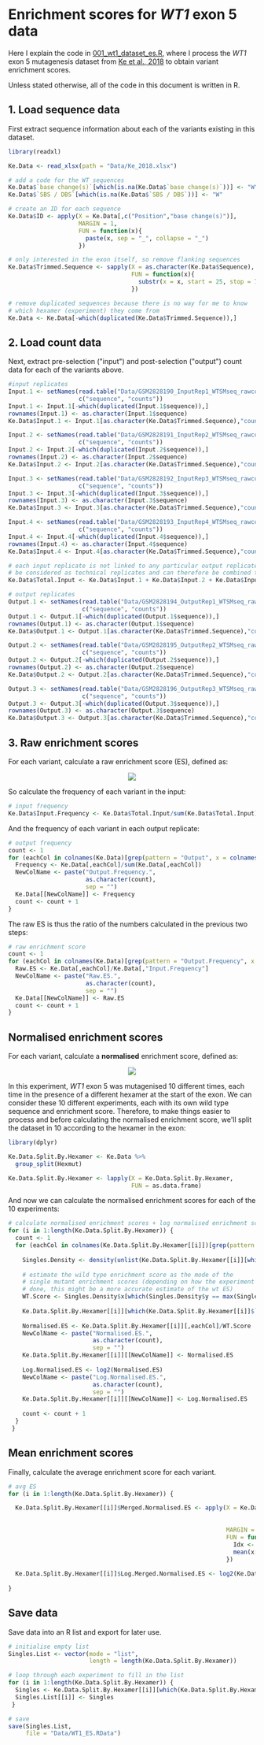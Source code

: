 # Enrichment scores for _WT1_ exon 5 data


Here I explain the code in [001\_wt1\_dataset\_es.R](./001_wt1_dataset_es.R), where I process the _WT1_ exon 5 mutagenesis dataset from [Ke et al., 2018](http://dx.doi.org/10.1101/gr.219683.116) to obtain variant enrichment scores.

Unless stated otherwise, all of the code in this document is written in R.


## 1. Load sequence data

First extract sequence information about each of the variants existing in this dataset.

```r
library(readxl)

Ke.Data <- read_xlsx(path = "Data/Ke_2018.xlsx")

# add a code for the WT sequences
Ke.Data$`base change(s)`[which(is.na(Ke.Data$`base change(s)`))] <- "W"
Ke.Data$`SBS / DBS`[which(is.na(Ke.Data$`SBS / DBS`))] <- "W"

# create an ID for each sequence
Ke.Data$ID <- apply(X = Ke.Data[,c("Position","base change(s)")],
                    MARGIN = 1,
                    FUN = function(x){
                      paste(x, sep = "_", collapse = "_")
                    })

# only interested in the exon itself, so remove flanking sequences
Ke.Data$Trimmed.Sequence <- sapply(X = as.character(Ke.Data$Sequence),
                                   FUN = function(x){
                                     substr(x = x, start = 25, stop = 71)
                                   })

# remove duplicated sequences because there is no way for me to know
# which hexamer (experiment) they come from
Ke.Data <- Ke.Data[-which(duplicated(Ke.Data$Trimmed.Sequence)),]
```


## 2. Load count data

Next, extract pre-selection ("input") and post-selection ("output") count data for each of the variants above.

```r
#input replicates
Input.1 <- setNames(read.table("Data/GSM2828190_InputRep1_WTSMseq_rawcounts.txt.gz"),
                    c("sequence", "counts"))
Input.1 <- Input.1[-which(duplicated(Input.1$sequence)),]
rownames(Input.1) <- as.character(Input.1$sequence)
Ke.Data$Input.1 <- Input.1[as.character(Ke.Data$Trimmed.Sequence),"counts"]

Input.2 <- setNames(read.table("Data/GSM2828191_InputRep2_WTSMseq_rawcounts.txt.gz"),
                    c("sequence", "counts"))
Input.2 <- Input.2[-which(duplicated(Input.2$sequence)),]
rownames(Input.2) <- as.character(Input.2$sequence)
Ke.Data$Input.2 <- Input.2[as.character(Ke.Data$Trimmed.Sequence),"counts"]

Input.3 <- setNames(read.table("Data/GSM2828192_InputRep3_WTSMseq_rawcounts.txt.gz"),
                    c("sequence", "counts"))
Input.3 <- Input.3[-which(duplicated(Input.3$sequence)),]
rownames(Input.3) <- as.character(Input.3$sequence)
Ke.Data$Input.3 <- Input.3[as.character(Ke.Data$Trimmed.Sequence),"counts"]

Input.4 <- setNames(read.table("Data/GSM2828193_InputRep4_WTSMseq_rawcounts.txt.gz"),
                    c("sequence", "counts"))
Input.4 <- Input.4[-which(duplicated(Input.4$sequence)),]
rownames(Input.4) <- as.character(Input.4$sequence)
Ke.Data$Input.4 <- Input.4[as.character(Ke.Data$Trimmed.Sequence),"counts"]

# each input replicate is not linked to any particular output replicate, so they can
# be considered as technical replicates and can therefore be combined together
Ke.Data$Total.Input <- Ke.Data$Input.1 + Ke.Data$Input.2 + Ke.Data$Input.3 + Ke.Data$Input.4

# output replicates
Output.1 <- setNames(read.table("Data/GSM2828194_OutputRep1_WTSMseq_rawcounts.txt.gz"),
                     c("sequence", "counts"))
Output.1 <- Output.1[-which(duplicated(Output.1$sequence)),]
rownames(Output.1) <- as.character(Output.1$sequence)
Ke.Data$Output.1 <- Output.1[as.character(Ke.Data$Trimmed.Sequence),"counts"]

Output.2 <- setNames(read.table("Data/GSM2828195_OutputRep2_WTSMseq_rawcounts.txt.gz"),
                     c("sequence", "counts"))
Output.2 <- Output.2[-which(duplicated(Output.2$sequence)),]
rownames(Output.2) <- as.character(Output.2$sequence)
Ke.Data$Output.2 <- Output.2[as.character(Ke.Data$Trimmed.Sequence),"counts"]

Output.3 <- setNames(read.table("Data/GSM2828196_OutputRep3_WTSMseq_rawcounts.txt.gz"),
                     c("sequence", "counts"))
Output.3 <- Output.3[-which(duplicated(Output.3$sequence)),]
rownames(Output.3) <- as.character(Output.3$sequence)
Ke.Data$Output.3 <- Output.3[as.character(Ke.Data$Trimmed.Sequence),"counts"]
```


## 3. Raw enrichment scores

For each variant, calculate a raw enrichment score (ES), defined as:

<p align="center">
  <img src="Equations/es_raw.gif">
</p>


So calculate the frequency of each variant in the input:

```r
# input frequency
Ke.Data$Input.Frequency <- Ke.Data$Total.Input/sum(Ke.Data$Total.Input)
```

And the frequency of each variant in each output replicate:

```r
# output frequency
count <- 1
for (eachCol in colnames(Ke.Data)[grep(pattern = "Output", x = colnames(Ke.Data))]) {
  Frequency <- Ke.Data[,eachCol]/sum(Ke.Data[,eachCol])
  NewColName <- paste("Output.Frequency.",
                      as.character(count),
                      sep = "")
  Ke.Data[[NewColName]] <- Frequency
  count <- count + 1
}
```

The raw ES is thus the ratio of the numbers calculated in the previous two steps:

```r
# raw enrichment score
count <- 1
for (eachCol in colnames(Ke.Data)[grep(pattern = "Output.Frequency", x = colnames(Ke.Data))]) {
  Raw.ES <- Ke.Data[,eachCol]/Ke.Data[,"Input.Frequency"]
  NewColName <- paste("Raw.ES.",
                      as.character(count),
                      sep = "")
  Ke.Data[[NewColName]] <- Raw.ES
  count <- count + 1
}
```

## Normalised enrichment scores

For each variant, calculate a **normalised** enrichment score, defined as:

<p align="center">
  <img src="Equations/es_norm.gif">
</p>

In this experiment, _WT1_ exon 5 was mutagenised 10 different times, each time in the presence of a different hexamer at the start of the exon. We can consider these 10 different experiments, each with its own wild type sequence and enrichment score. Therefore, to make things easier to process and before calculating the normalised enrichment score, we'll split the dataset in 10 according to the hexamer in the exon:

```r
library(dplyr)

Ke.Data.Split.By.Hexamer <- Ke.Data %>%
  group_split(Hexmut)

Ke.Data.Split.By.Hexamer <- lapply(X = Ke.Data.Split.By.Hexamer,
                                   FUN = as.data.frame)
```

And now we can calculate the normalised enrichment scores for each of the 10 experiments:

```r
# calculate normalised enrichment scores + log normalised enrichment scores
for (i in 1:length(Ke.Data.Split.By.Hexamer)) {
  count <- 1
  for (eachCol in colnames(Ke.Data.Split.By.Hexamer[[i]])[grep(pattern = "Raw.ES", x = colnames(Ke.Data.Split.By.Hexamer[[i]]))]) {
    
    Singles.Density <- density(unlist(Ke.Data.Split.By.Hexamer[[i]][which(Ke.Data.Split.By.Hexamer[[i]]$`SBS / DBS`=="S"), eachCol]))
    
    # estimate the wild type enrichment score as the mode of the
    # single mutant enrichment scores (depending on how the experiment was
    # done, this might be a more accurate estimate of the wt ES)
    WT.Score <- Singles.Density$x[which(Singles.Density$y == max(Singles.Density$y))]
    
    Ke.Data.Split.By.Hexamer[[i]][which(Ke.Data.Split.By.Hexamer[[i]]$`SBS / DBS`=="W"), eachCol] <- WT.Score
    
    Normalised.ES <- Ke.Data.Split.By.Hexamer[[i]][,eachCol]/WT.Score
    NewColName <- paste("Normalised.ES.",
                        as.character(count),
                        sep = "")
    Ke.Data.Split.By.Hexamer[[i]][[NewColName]] <- Normalised.ES
    
    Log.Normalised.ES <- log2(Normalised.ES)
    NewColName <- paste("Log.Normalised.ES.",
                        as.character(count),
                        sep = "")
    Ke.Data.Split.By.Hexamer[[i]][[NewColName]] <- Log.Normalised.ES
    
    count <- count + 1
  }
 }
```


## Mean enrichment scores

Finally, calculate the average enrichment score for each variant.

```r
# avg ES
for (i in 1:length(Ke.Data.Split.By.Hexamer)) {

  Ke.Data.Split.By.Hexamer[[i]]$Merged.Normalised.ES <- apply(X = Ke.Data.Split.By.Hexamer[[i]][,c("Normalised.ES.1",
                                                                                                   "Normalised.ES.2",
                                                                                                   "Normalised.ES.3")],
                                                              MARGIN = 1,
                                                              FUN = function(x){
                                                                Idx <- which(x[1:3]>0)
                                                                mean(x[Idx])
                                                              })
  
  Ke.Data.Split.By.Hexamer[[i]]$Log.Merged.Normalised.ES <- log2(Ke.Data.Split.By.Hexamer[[i]]$Merged.Normalised.ES)
      
}
```


## Save data

Save data into an R list and export for later use.

```r
# initialise empty list
Singles.List <- vector(mode = "list",
                       length = length(Ke.Data.Split.By.Hexamer))

# loop through each experiment to fill in the list
for (i in 1:length(Ke.Data.Split.By.Hexamer)) {
  Singles <- Ke.Data.Split.By.Hexamer[[i]][which(Ke.Data.Split.By.Hexamer[[i]]$`SBS / DBS`=="S"),]  
  Singles.List[[i]] <- Singles
 }

# save
save(Singles.List,
     file = "Data/WT1_ES.RData")
```

